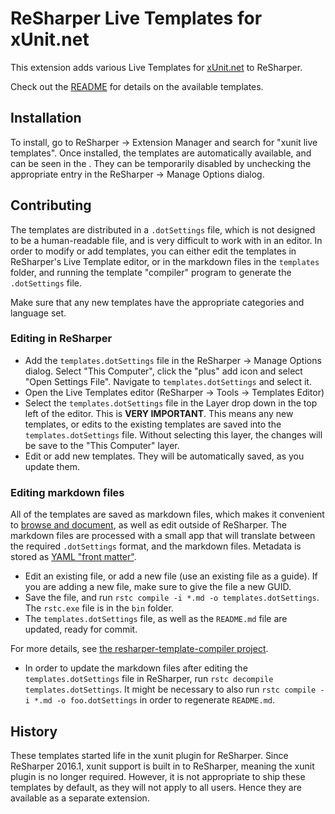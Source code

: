 # ReSharper Live Templates for xUnit.net

This extension adds various Live Templates for [xUnit.net](http://xunit.github.io/) to ReSharper.

Check out the [README](templates/README.md) for details on the available templates.

## Installation

To install, go to ReSharper &rarr; Extension Manager and search for "xunit live templates". Once installed, the templates are automatically available, and can be seen in the . They can be temporarily disabled by unchecking the appropriate entry in the ReSharper &rarr; Manage Options dialog.

## Contributing

The templates are distributed in a `.dotSettings` file, which is not designed to be a human-readable file, and is very difficult to work with in an editor. In order to modify or add templates, you can either edit the templates in ReSharper's Live Template editor, or in the markdown files in the `templates` folder, and running the template "compiler" program to generate the `.dotSettings` file.

Make sure that any new templates have the appropriate categories and language set.

### Editing in ReSharper

* Add the `templates.dotSettings` file in the ReSharper &rarr; Manage Options dialog. Select "This Computer", click the "plus" add icon and select "Open Settings File". Navigate to `templates.dotSettings` and select it.
* Open the Live Templates editor (ReSharper &rarr; Tools &rarr; Templates Editor)
* Select the `templates.dotSettings` file in the Layer drop down in the top left of the editor. This is **VERY IMPORTANT**. This means any new templates, or edits to the existing templates are saved into the `templates.dotSettings` file. Without selecting this layer, the changes will be save to the "This Computer" layer.
* Edit or add new templates. They will be automatically saved, as you update them.

### Editing markdown files

All of the templates are saved as markdown files, which makes it convenient to [browse and document](templates/README.md), as well as edit outside of ReSharper. The markdown files are processed with a small app that will translate between the required `.dotSettings` format, and the markdown files. Metadata is stored as [YAML "front matter"](https://jekyllrb.com/docs/frontmatter/).

* Edit an existing file, or add a new file (use an existing file as a guide). If you are adding a new file, make sure to give the file a new GUID.
* Save the file, and run `rstc compile -i *.md -o templates.dotSettings`. The `rstc.exe` file is in the `bin` folder.
* The `templates.dotSettings` file, as well as the `README.md` file are updated, ready for commit.

For more details, see [the resharper-template-compiler project](https://github.com/citizenmatt/resharper-template-compiler#readme).

* In order to update the markdown files after editing the `templates.dotSettings` file in ReSharper, run `rstc decompile templates.dotSettings`. It might be necessary to also run `rstc compile -i *.md -o foo.dotSettings` in order to regenerate `README.md`.

## History

These templates started life in the xunit plugin for ReSharper. Since ReSharper 2016.1, xunit support is built in to ReSharper, meaning the xunit plugin is no longer required. However, it is not appropriate to ship these templates by default, as they will not apply to all users. Hence they are available as a separate extension.

